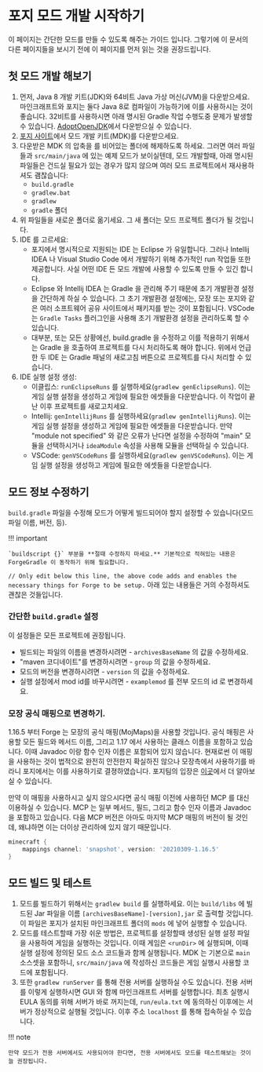 포지 모드 개발 시작하기
==========================

이 페이지는 간단한 모드를 만들 수 있도록 해주는 가이드 입니다. 그렇기에 이 문서의 다른 페이지들을 보시기 전에 이 페이지를 먼저 읽는 것을 권장드립니다.

첫 모드 개발 해보기
--------------------

1. 먼저, Java 8 개발 키트(JDK)와 64비트 Java 가상 머신(JVM)을 다운받으세요. 마인크래프트와 포지는 둘다 Java 8로 컴파일이 가능하기에 이를 사용하시는 것이 좋습니다. 32비트를 사용하시면 아래 명시된 Gradle 작업 수행도중 문제가 발생할 수 있습니다. [AdoptOpenJDK][jdk]에서 다운받으실 수 있습니다.
2. [포지 사이트][files]에서 모드 개발 키트(MDK)를 다운받으세요.
3. 다운받은 MDK 의 압축을 를 비어있는 폴더에 해제하도록 하세요. 그러면 여러 파일들과 `src/main/java` 에 있는 예제 모드가 보이실텐데, 모드 개발할때, 아래 명시된 파일들은 건드실 필요가 있는 경우가 많지 않으며 여러 모드 프로젝트에서 재사용하셔도 괨찮습니다:
    * `build.gradle`
    * `gradlew.bat`
    * `gradlew`
    * `gradle` 폴더
4. 위 파일들을 새로운 폴더로 옮기세요. 그 새 폴더는 모드 프로젝트 폴더가 될 것입니다.
5. IDE 를 고르세요:
    * 포지에서 명시적으로 지원되는 IDE 는 Eclipse 가 유일합니다. 그러나 Intellij IDEA 나 Visual Studio Code 에서 개발하기 위해 추가적인 run 작업들 또한 제공합니다. 사실 어떤 IDE 든 모드 개발에 사용할 수 있도록 만들 수 있긴 합니다.
    * Eclipse 와 Intellij IDEA 는 Gradle 을 관리해 주기 때문에 초기 개발환경 설정을 간단하게 하실 수 있습니다. 그 초기 개발환경 설정에는, 모장 또는 포지와 같은 여러 소프트웨어 공유 사이트에서 패키지를 받는 것이 포함됩니다. VSCode 는 `Gradle Tasks` 플러그인을 사용해 초기 개발환경 설정을 관리하도록 할 수 있습니다.
    * 대부분, 또는 모든 상황에선, build.gradle 을 수정하고 이를 적용하기 위해서는 Gradle 을 호출하여 프로젝트를 다시 처리하도록 해야 합니다. 위에서 언급한 두 IDE 는 Gradle 패널의 새로고침 버튼으로 프로젝트를 다시 처리할 수 있습니다.
7. IDE 실행 설정 생성:
    * 이클립스: `runEclipseRuns` 를 실행하세요(`gradlew genEclipseRuns`). 이는 게임 실행 설정을 생성하고 게임에 필요한 에셋들을 다운받습니다. 이 작업이 끝난 이후 프로젝트를 새로고치세요.
    * Intellij: `genIntellijRuns` 를 실행하세요(`gradlew genIntellijRuns`). 이는 게임 실행 설정을 생성하고 게임에 필요한 에셋들을 다운받습니다. 만약 "module not specified" 와 같은 오류가 난다면 설정을 수정하여 "main" 모듈을 선택하시거나 `ideaModule` 속성을 사용해 모듈을 선택하실 수 있습니다.
    * VSCode: `genVSCodeRuns` 를 실행하세요(`gradlew genVSCodeRuns`). 이는 게임 실행 설정을 생성하고 게임에 필요한 에셋들을 다운받습니다.

모드 정보 수정하기
--------------------------------

`build.gradle` 파일을 수정해 모드가 어떻게 빌드되어야 할지 설정할 수 있습니다(모드 파일 이름, 버전, 등).

!!! important

    `buildscript {}` 부분을 **절때 수정하지 마세요.** 기본적으로 적혀있는 내용은 ForgeGradle 이 동작하기 위해 필요합니다.

`// Only edit below this line, the above code adds and enables the necessary things for Forge to be setup.` 아래 있는 내용들은 거의 수정하셔도 괜찮은 것들입니다.

### 간단한 `build.gradle` 설정

이 설정들은 모든 프로젝트에 권장됩니다.

* 빌드되는 파일의 이름을 변경하시려면 - `archivesBaseName` 의 값을 수정하세요.
* "maven 코디네이트"를 변경하시려면 - `group` 의 값을 수정하세요.
* 모드의 버전을 변경하시려면 - `version` 의 값을 수정하세요.
* 실행 설정에서 mod id를 바꾸시려면 - `examplemod` 를 전부 모드의 id 로 변경하세요.

### 모장 공식 매핑으로 변경하기.

1.16.5 부터 Forge 는 모장의 공식 매핑(MojMaps)을 사용할 것입니다. 공식 매핑은 사용할 모든 필드와 메서드 이름, 그리고 1.17 에서 사용하는 클래스 이름을 포함하고 있습니다. 이때 Javadoc 이랑 함수 인자 이름은 포함되어 있지 않습니다. 현재로썬 이 매핑을 사용하는 것이 법적으로 완전히 안전한지 확실하진 않으나 모장측에서 사용하기를 바라니 포지에서는 이를 사용하기로 결졍하였습니다. 포지팀의 입장은 [이곳][mojmap]에서 더 알아보실 수 있습니다.

만약 이 매핑을 사용하시고 싶지 않으시다면 공식 매핑 이전에 사용하던 MCP 를 대신 이용하실 수 있습니다. MCP 는 일부 메서드, 필드, 그리고 함수 인자 이름과 Javadoc 을 포함하고 있습니다. 다음 MCP 버전은 아마도 마지막 MCP 매핑의 버전이 될 것인데, 왜냐하면 이는 더이상 관리하에 있지 않기 때문입니다.

```groovy
minecraft {
    mappings channel: 'snapshot', version: '20210309-1.16.5'
}
```

모드 빌드 및 테스트
-----------------------------

1. 모드를 빌드하기 위해서는 `gradlew build` 를 실행하세요. 이는 `build/libs` 에 빌드된 Jar 파일을 이름 `[archivesBaseName]-[version],jar` 로 출력할 것입니다. 이 파일은 포지가 설치된 마인크래프트 폴더의 `mods` 에 넣어 실행할 수 있습니다.
2. 모드를 테스트할때 가장 쉬운 방법은, 프로젝트를 설정할때 생성된 실행 설정 파일을 사용하여 게임을 실행하는 것입니다. 이때 게임은 `<runDir>` 에 실행되며, 이때 실행 설정에 정의된 모드 소스 코드들과 함께 실행됩니다. MDK 는 기본으로 `main` 소스셋을 포함하니, `src/main/java` 에 작성하신 코드들은 게임 실행시 사용할 코드에 포함됩니다.
3. 또한 `gradlew runServer` 를 통해 전용 서버를 실행하실 수도 있습니다. 전용 서버를 이렇게 실행하시면 GUI 와 함께 마인크래프트 서버를 실행합니다. 최초 실행시 EULA 동의를 위해 서버가 바로 꺼지는데, `run/eula.txt` 에 동의하신 이후에는 서버가 정상적으로 실행될 것입니다. 이후 주소 `localhost` 를 통해 접속하실 수 있습니다.

!!! note

    만약 모드가 전용 서버에서도 사용되어야 한다면, 전용 서버에서도 모드를 테스트해보는 것이 늘 권장됩니다.
    
[files]: https://files.minecraftforge.net "포지 파일 배포 사이트"
[jdk]: https://adoptopenjdk.net/?variant=openjdk8&jvmVariant=hotspot "AdoptOpenJdk 8 다운로드 페이지"
[mojmap]: https://github.com/MinecraftForge/MCPConfig/blob/master/Mojang.md
